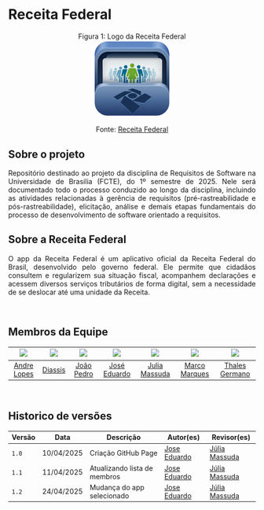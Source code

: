 # Receita Federal

<p align="center" > <font>Figura 1: Logo da Receita Federal</font> <br><img style="border: 2px solid white; border-radius: 15%" src="assets/receita-federal.png" width = 30%></p>

<p align="center" > <font>Fonte: <a href="https://play.google.com/store/apps/details?id=br.gov.economia.receita.rfb&hl=pt_BR">Receita Federal</a></font> <br></p>

## Sobre o projeto
<p align="justify">
Repositório destinado ao projeto da disciplina de Requisitos de Software na Universidade de Brasilia (FCTE), do 1º semestre de 2025. Nele será documentado todo o processo conduzido ao longo da disciplina, incluindo as atividades relacionadas à gerência de requisitos (pré-rastreabilidade e pós-rastreabilidade), elicitação, análise e demais etapas fundamentais do processo de desenvolvimento de software orientado a requisitos.
</p>

## Sobre a Receita Federal
<p align="justify">
O app da Receita Federal é um aplicativo oficial da Receita Federal do Brasil, desenvolvido pelo governo federal. Ele permite que cidadãos consultem e regularizem sua situação fiscal, acompanhem declarações e acessem diversos serviços tributários de forma digital, sem a necessidade de se deslocar até uma unidade da Receita.
</p>

<br>

## Membros da Equipe

| [![](https://avatars.githubusercontent.com/andrewslopes)](https://github.com/Diaxiz) | [![](https://avatars.githubusercontent.com/Diaxiz)](https://github.com/Diaxiz) | [![](https://avatars.githubusercontent.com/JpRodrigues2)](https://github.com/JpRodrigues2) | [![](https://avatars.githubusercontent.com/jevprado)](https://github.com/jevprado) | [![](https://avatars.githubusercontent.com/JuliaReis18)](https://github.com/JuliaReis18) | [![](https://avatars.githubusercontent.com/marcomarquesdc)](https://github.com/marcomarquesdc) | [![](https://avatars.githubusercontent.com/thalesgvl)](https://github.com/thalesgvl) |
|:-------------------------------------------------------------:|:-------------------------------------------------------------:|:-----------------------------------------------------------:|:-----------------------------------------------------------:|:-----------------------------------------------------------:|:-----------------------------------------------------------:|:-----------------------------------------------------------:|
| [Andre Lopes](https://github.com/andrewslopes) | [Diassis](https://github.com/Diaxiz) | [João Pedro](https://github.com/JpRodrigues2) | [José Eduardo](https://github.com/jevprado) | [Julia Massuda](https://github.com/JuliaReis18) | [Marco Marques](https://github.com/marcomarquesdc) | [Thales Germano](https://github.com/thalesgvl) |

<br>

## Historico de versões

Versão |   Data  | Descrição | Autor(es) | Revisor(es)
------ | ---- | ------ | ---------- | ----------
`1.0` | 10/04/2025 | Criação GitHub Page | [Jose Eduardo](https://github.com/jevprado) |[Júlia Massuda](https://github.com/JuliaReis18)
`1.1` | 11/04/2025 | Atualizando lista de membros | [Jose Eduardo](https://github.com/jevprado) |[Júlia Massuda](https://github.com/JuliaReis18)
`1.2` | 24/04/2025 | Mudança do app selecionado | [Jose Eduardo](https://github.com/jevprado) | [Júlia Massuda](https://github.com/JuliaReis18)|
